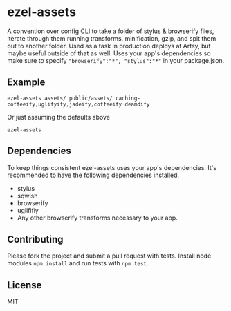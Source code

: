 # ezel-assets

A convention over config CLI to take a folder of stylus & browserify files, iterate through them running transforms, minification, gzip, and spit them out to another folder. Used as a task in production deploys at Artsy, but maybe useful outside of that as well. Uses your app's dependencies so make sure to specify `"browserify":"*", "stylus":"*"` in your package.json.

## Example

````
ezel-assets assets/ public/assets/ caching-coffeeify,uglifyify,jadeify,coffeeify deamdify
````

Or just assuming the defaults above

```
ezel-assets
```

## Dependencies

To keep things consistent ezel-assets uses your app's dependencies. It's recommended to have the following dependencies installed.

* stylus
* sqwish
* browserify
* uglififiy
* Any other browserify transforms necessary to your app.

## Contributing

Please fork the project and submit a pull request with tests. Install node modules `npm install` and run tests with `npm test`.

## License

MIT
